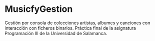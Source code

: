 # MusicfyGestion
 Gestión por consola de colecciones artistas, albumes y canciones con interacción con ficheros binarios. Práctica final de la asignatura Programación III de la Universidad de Salamanca.
